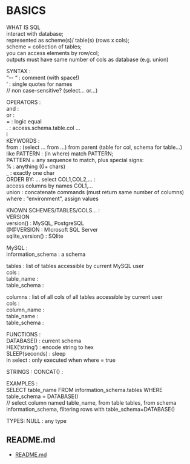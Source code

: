 # BASICS  
  
WHAT IS SQL  
interact with database;  
represented as scheme(s)/ table(s) (rows x cols);  
scheme = collection of tables;  
you can access elements by row/col;  
outputs must have same number of cols as database (e.g. union)  
  
SYNTAX :  
“-- “	: comment (with space!)  
‘	: single quotes for names  
// non case-sensitive? (select… or…)  
  
OPERATORS :   
and	:   
or 	:   
=	: logic equal  
.	: access.schema.table.col …  
l  
KEYWORDS :   
from		: (select … from …) from parent (table for col, schema for table…)  
like PATTERN	: (in where) match PATTERN;  
		PATTERN = any sequence to match, plus special signs:  
		%	: anything (0+ chars)  
		_	: exactly one char  
ORDER BY: ...
select	COL1,COL2,...	:  
access columns by names COL1,...  
union		: concatenate commands (must return same number of columns)  
where		: “environment”, assign values  
  
KNOWN SCHEMES/TABLES/COLS… :   
VERSION   
version()		: MySQL, PostgreSQL  
@@VERSION		: MIcrosoft SQL Server  
sqlite_version()	: SQlite  
  
MySQL :   
information_schema		: a schema  
  
tables		: list of tables accessible by current MySQL user  
cols :   
table_name		:   
table_schema	:   
  
columns	: list of all cols of all tables accessible by current user  
cols :  
column_name	:   
table_name		:   
table_schema	:   
  
FUNCTIONS :   
DATABASE()	: current schema  
HEX(‘string’)	: encode string to hex  
SLEEP(seconds) : sleep  
		in select : only executed when where = true  

STRINGS : 
CONCAT() : 
  
EXAMPLES :   
SELECT table_name FROM information_schema.tables WHERE table_schema = DATABASE()  
// select column named table_name, from table tables, from schema information_schema, filtering rows with table_schema=DATABASE()  
  

TYPES: 
NULL : any type
## README.md  
*	[README.md](./README.md)  

